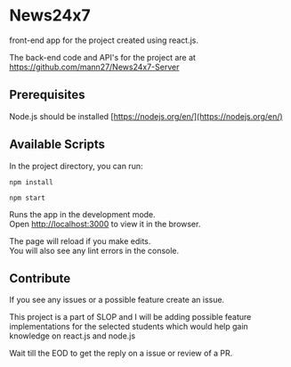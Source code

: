 # News24x7
front-end app for the project created using react.js.

The back-end code and API's for the project are at https://github.com/mann27/News24x7-Server

## Prerequisites
Node.js should be installed [https://nodejs.org/en/](https://nodejs.org/en/) <br />

## Available Scripts

In the project directory, you can run:

`npm install`

`npm start`

Runs the app in the development mode.<br />
Open [http://localhost:3000](http://localhost:3000) to view it in the browser.

The page will reload if you make edits.<br />
You will also see any lint errors in the console.

## Contribute

If you see any issues or a possible feature create an issue.

This project is a part of SLOP and I will be adding possible feature implementations for the selected students which would help gain knowledge on react.js and node.js

Wait till the EOD to get the reply on a issue or review of a PR.
